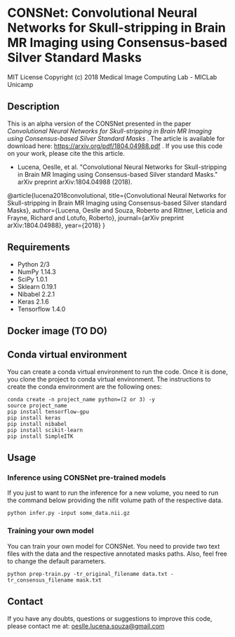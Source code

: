 CONSNet: Convolutional Neural Networks for Skull-stripping in Brain MR Imaging using Consensus-based Silver Standard Masks 
==========================================================================================================================

MIT License
Copyright (c) 2018 Medical Image Computing Lab - MICLab Unicamp


## Description

This is an alpha version of the CONSNet presented in the paper *Convolutional Neural Networks for Skull-stripping in Brain MR Imaging using Consensus-based Silver Standard Masks* . The article is available for download here: https://arxiv.org/pdf/1804.04988.pdf . If you use this code on your work, please cite the this article.

- Lucena, Oeslle, et al. "Convolutional Neural Networks for Skull-stripping in Brain MR Imaging using Consensus-based Silver standard Masks." arXiv preprint arXiv:1804.04988 (2018).

@article{lucena2018convolutional,
  title={Convolutional Neural Networks for Skull-stripping in 
  Brain MR Imaging using Consensus-based Silver standard Masks},
  author={Lucena, Oeslle and Souza, Roberto and Rittner, Leticia and 
  Frayne, Richard and Lotufo, Roberto},
  journal={arXiv preprint arXiv:1804.04988},
  year={2018}
}


## Requirements
- Python 2/3
- NumPy 1.14.3
- SciPy 1.0.1 
- Sklearn 0.19.1
- Nibabel 2.2.1 
- Keras 2.1.6
- Tensorflow 1.4.0

## Docker image (TO DO)

## Conda virtual environment
You can create a conda virtual environment to run the code. Once it is done, you clone the project to conda virtual environment. The instructions to create the conda environment are the following ones:

```
conda create -n project_name python=(2 or 3) -y
source project_name
pip install tensorflow-gpu
pip install keras
pip install nibabel
pip install scikit-learn
pip install SimpleITK
```

## Usage

### Inference using CONSNet pre-trained models
If you just to want to run the inference for a new volume, you need to run the command below providing the nifit volume path of the respective data. 

```
python infer.py -input some_data.nii.gz
```

### Training your own model
You can train your own model for CONSNet. You need to provide two text files with the data and the respective annotated masks paths. Also, feel free to change the default parameters.

```
python prep-train.py -tr_original_filename data.txt -tr_consensus_filename mask.txt
```


## Contact

If you have any doubts, questions or suggestions to improve this code, please contact me at: oeslle.lucena.souza@gmail.com
